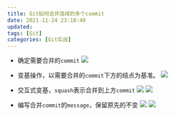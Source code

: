 ```yaml
---
title: Git如何合并连续的多个commit
date: 2021-11-24 23:18:49
updated:
tags: [Git]
categories: [Git实战]
---
```

- 确定需要合并的`commit`
![](https://gitee.com/dominic_z/markdown_picbed/raw/master/img/202111242323497.png)
- 变基操作，以需要合并的`commit`下方的结点为基准。
![](https://gitee.com/dominic_z/markdown_picbed/raw/master/img/202111242324125.png)

- 交互式变基，`squash`表示合并到上方`commit`
![](https://gitee.com/dominic_z/markdown_picbed/raw/master/img/202111242325615.png)
![](https://gitee.com/dominic_z/markdown_picbed/raw/master/img/202111242326279.png)

- 编写合并`commit`的`message`，保留原先的不变
![](https://gitee.com/dominic_z/markdown_picbed/raw/master/img/202111242328440.png)
![](https://gitee.com/dominic_z/markdown_picbed/raw/master/img/202111242328175.png)